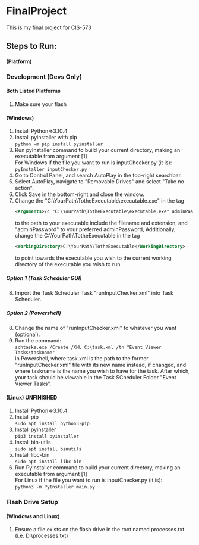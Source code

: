 # FinalProject
This is my final project for CIS-573

## Steps to Run:
#### (Platform)

### Development (Devs Only)
#### Both Listed Platforms
1. Make sure your flash
#### (Windows)
1. Install Python=>3.10.4
2. Install pyinstaller with pip  
    `python -m pip install pyinstaller`  
3. Run pyInstaller command to build your current directory, making an executable from argument [1]  
    For Windows if the file you want to run is inputChecker.py (it is):  
    `pyInstaller inputChecker.py`
4. Go to Control Panel, and search AutoPlay in the top-right searchbar.
5. Select AutoPlay, navigate to "Removable Drives" and select "Take no action".
6. Click Save in the bottom-right and close the window.
7. Change the "C:\YourPath\TotheExecutable\executable.exe" in the tag
    ```xml
    <Arguments>/c "C:\YourPath\TotheExecutable\executable.exe" adminPassword</Arguments>
    ```
    to the path to your executable include the filename and extension, and "adminPassword" to your preferred adminPassword,
    Additionally, change the C:\YourPath\TotheExecutable in the tag
    ```xml
    <WorkingDirectory>C:\YourPath\TotheExecutable</WorkingDirectory>
    ```
    to point towards the executable you wish to the current working directory of the executable you wish to run.
##### Option 1 (Task Scheduler GUI)
8. Import the Task Scheduler Task "runInputChecker.xml" into Task Scheduler.
##### Option 2 (Powershell)
8. Change the name of "runInputChecker.xml" to whatever you want (optional).
9. Run the command:  
    `schtasks.exe /Create /XML C:\task.xml /tn "Event Viewer Tasks\taskname"`  
    in Powershell, where task.xml is the path to the former "runInputChecker.xml" file with its new name instead, if changed, and where taskname is the name you wish to have for the task. After which, your task should be viewable in the Task SCheduler Folder "Event Viewer Tasks".

#### (Linux) UNFINISHED
1. Install Python=>3.10.4
2. Install pip  
    `sudo apt install python3-pip`
3. Install pyinstaller  
    `pip3 install pyinstaller`
4. Install bin-utils  
    `sudo apt install binutils`
5. Install libc-bin  
    `sudo apt install libc-bin`
6. Run PyInstaller command to build your current directory, making an executable from argument [1]   
    For Linux if the file you want to run is inputChecker.py (it is):  
    `python3 -m PyInstaller main.py`  

### Flash Drive Setup
#### (Windows and Linux)
1. Ensure a file exists on the flash drive in the root named processes.txt (i.e. D:\\processes.txt)